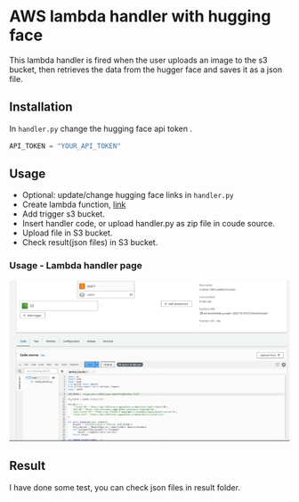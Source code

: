# AWS lambda handler with hugging face

This lambda handler is fired when the user uploads an image to the s3 bucket, then retrieves the data from the hugger face and saves it as a json file.

## Installation

In `handler.py` change the hugging face api token .

```python
API_TOKEN = "YOUR_API_TOKEN"
```

## Usage

- Optional: update/change hugging face links in `handler.py`
- Create lambda function, [link](https://us-east-1.console.aws.amazon.com/lambda/home?region=us-east-1#/create/function)
- Add trigger s3 bucket.
- Insert handler code, or upload handler.py as zip file in coude source.
- Upload file in S3 bucket.
- Check result(json files) in S3 bucket.

### Usage - Lambda handler page

![App Screenshot](create.png)

## Result

I have done some test, you can check json files in result folder.
